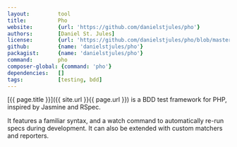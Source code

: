 ```yaml
---
layout:         tool
title:          Pho
website:        {url: 'https://github.com/danielstjules/pho'} 
authors:        [Daniel St. Jules]
license:        {url: 'https://github.com/danielstjules/pho/blob/master/LICENSE', label: 'MIT'} 
github:         {name: 'danielstjules/pho'} 
packagist:      {name: 'danielstjules/pho'}
command:        pho
composer-global: {command: 'pho'}
dependencies:   []
tags:           [testing, bdd]
---
```


[{{ page.title }}]({{ site.url }}{{ page.url }}) is a BDD test framework for PHP, inspired by Jasmine and RSpec.

<!--more-->

It features a familiar syntax, and a watch command to automatically re-run specs during development.
It can also be extended with custom matchers and reporters.
